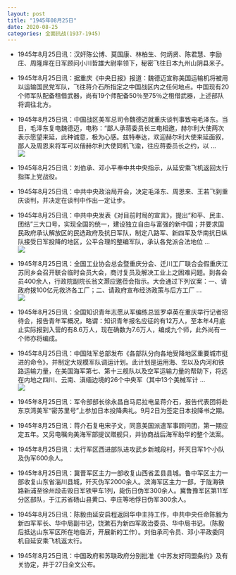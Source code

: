 ```yaml
---
layout: post
title: "1945年08月25日"
date: 2020-08-25
categories: 全面抗战(1937-1945)
---
```


<meta name="referrer" content="no-referrer" />

- 1945年8月25日讯：汉奸陈公博、莫国康、林柏生、何炳贤、陈君慧、李励庄、周隆庠在日军顾问小川哲雄大尉率领下，秘密飞往日本九州山阴县米子。 

- 1945年8月25日讯：据重庆《中央日报》报道：魏德迈宣称美国运输机将被用以运输国民党军队，飞往蒋介石所指定之中国战区内之任何地点。中国现有20个师军队配备租借武器，尚有19个师配备50％至75％之租借武器，上述部队将调往北方。 

- 1945年8月25日讯：中国战区美军总司令魏德迈就重庆谈判事致电毛泽东。当日，毛泽东复电魏德迈，电称：“鄙人承蒋委员长三电相邀，赫尔利大使两次表示愿望来延，此种诚意，极为心感。兹特奉达，欢迎赫尔利大使来延面叙，鄙人及周恩来将军可以偕赫尔利大使同机飞渝，往应蒋委员长之约，以 ... <br/><img src="https://wx1.sinaimg.cn/large/aca367d8ly1gi39eqs7vjj20c809074b.jpg" />

- 1945年8月25日讯：刘伯承、邓小平奉中共中央指示，从延安乘飞机返回太行指挥上党战役。 

- 1945年8月25日讯：中共中央政治局开会，决定毛泽东、周恩来、王若飞到重庆谈判，并决定在谈判中作出一定让步。 

- 1945年8月25日讯：中共中央发表《对目前时局的宣言》，提出“和平、民主、团结”三大口号，实现全国的统一，建设独立自由与富强的新中国；并要求国民政府承认解放区的民选政府及抗日军队，制定八路军、新四军及华南抗日纵队接受日军投降的地区，公平合理的整编军队，承认各党派合法地位 ... <br/><img src="https://wx4.sinaimg.cn/large/aca367d8ly1gi347nqk68j20c809zq2z.jpg" />

- 1945年8月25日讯：全国工业协会总会暨重庆分会、迁川工厂联合会假重庆江苏同乡会召开联合临时会员大会，商讨复员及解决工业上之困难问题。到各会员400余人，行政院副院长翁文灏应邀莅会指示。大会通过下列议案：一、请政府拨100亿元救济各工厂；二、请政府宣布经济政策与后方工厂 ... <br/><img src="https://wx3.sinaimg.cn/large/aca367d8ly1gi32h94libj20c8090t8r.jpg" />

- 1945年8月25日讯：全国知识青年志愿从军编练总监罗卓英在重庆举行记者招待会，报告青年军概况，略谓：知识青年报名应征的有12万人，至本年4月底止实际报到入营的有8.6万人，现在确数为7.6万人，编成九个师，此外尚有一个师亦将编成。 

- 1945年8月25日讯：中国陆军总部发布《各部队分向各地受降地区重要城市挺进的命令》，并制定大规模军队调运计划。此计划是运用海、空以及内河和铁路运输力量，在美国海军第七、第十三舰队以及空军运输力量的帮助下，将远在内地之四川、云南、滇缅边境的26个中央军（其中13个美械军计 ... <br/><img src="https://wx4.sinaimg.cn/large/aca367d8ly1gi2z0ed5ddj20c809zt8s.jpg" />

- 1945年8月25日讯：军令部部长徐永昌自马尼拉电呈蒋介石，报告代表团将赴东京湾美军“密苏里号”上参加日本投降典礼。9月2日为签定日本投降书之期。 

- 1945年8月25日讯：蒋介石复电宋子文，同意美国派遣军事顾问团，第一期应定五年。又另电嘱向美海军部提议赠舰只，并协商战后海军助华的整个法案。 

- 1945年8月25日讯：太行军区西进部队进攻武乡新城段村，歼灭日军1个小队及伪军600余人。 

- 1945年8月25日讯：冀晋军区主力一部收复山西省盂县县城。鲁中军区主力一部收复山东省淄川县城，歼灭伪军2000余人。滨海军区主力一部，于陇海铁路新浦至徐州段击毁日军铁甲车1列，毙伤日伪军300余人。冀鲁豫军区第11军分区部队，于江苏省砀山县黄口、李庄等地俘日伪军300余人。 

- 1945年8月25日讯：陈毅由延安启程返回华中主持工作，中共中央任命陈毅为新四军军长、华中局副书记，饶漱石为新四军政治委员、华中局书记。（陈毅后抵达山东军区所在地临沂，开展新的工作）。刘伯承司令员、邓小平政委同机自延安乘飞机返太行。 

- 1945年8月25日讯：中国政府和苏联政府分别批准《中苏友好同盟条约》及有关协定，并于27日全文公布。 

